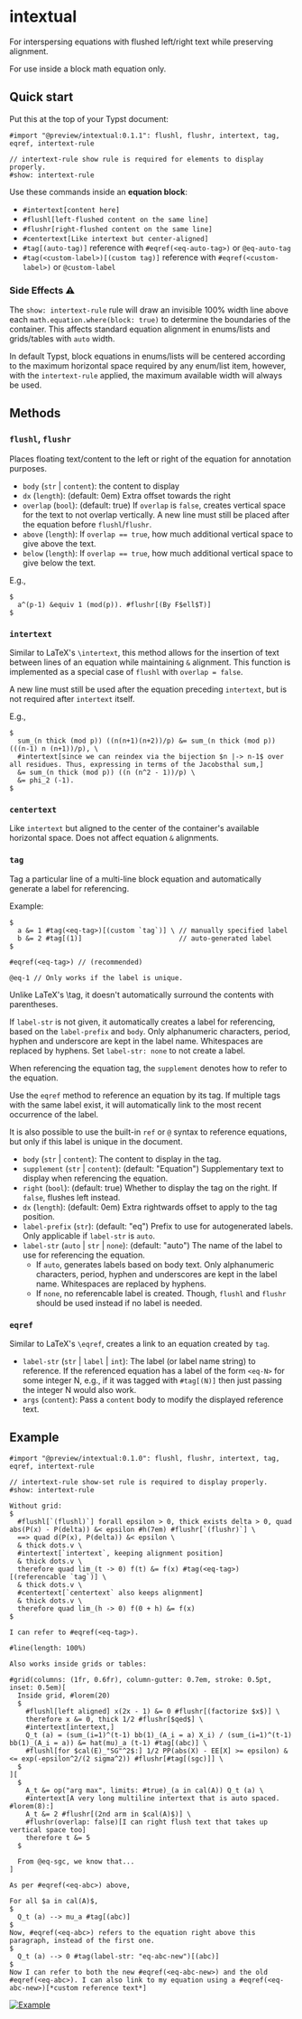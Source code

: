 # intextual

For interspersing equations with flushed left/right text while preserving alignment.

For use inside a block math equation only.

## Quick start

Put this at the top of your Typst document:

```typst
#import "@preview/intextual:0.1.1": flushl, flushr, intertext, tag, eqref, intertext-rule

// intertext-rule show rule is required for elements to display properly.
#show: intertext-rule
```

Use these commands inside an **equation block**:

- `#intertext[content here]`
- `#flushl[left-flushed content on the same line]`
- `#flushr[right-flushed content on the same line]`
- `#centertext[Like intertext but center-aligned]`
- `#tag[(auto-tag)]` reference with `#eqref(<eq-auto-tag>)` or `@eq-auto-tag`
- `#tag(<custom-label>)[(custom tag)]` reference with `#eqref(<custom-label>)` or `@custom-label`

### Side Effects ⚠️

The `show: intertext-rule` rule will draw an invisible 100% width line above each `math.equation.where(block: true)` to determine the boundaries of the container. This affects standard equation alignment in enums/lists and grids/tables with `auto` width.

In default Typst, block equations in enums/lists will be centered according to the maximum horizontal space required by any enum/list item, however, with the `intertext-rule` applied, the maximum available width will always be used.

## Methods

### `flushl`, `flushr`

Places floating text/content to the left or right of the equation for annotation purposes.

- `body` (`str` | `content`): the content to display
- `dx` (`length`): (default: 0em) Extra offset towards the right
- `overlap` (`bool`): (default: true) If `overlap` is `false`, creates vertical space for the text
  to not overlap vertically. A new line must still be placed after the equation before
  `flushl`/`flushr`.
- `above` (`length`): If `overlap == true`, how much additional vertical space to give above the text.
- `below` (`length`): If `overlap == true`, how much additional vertical space to give below the text.

E.g.,

```typst
$
  a^(p-1) &equiv 1 (mod(p)). #flushr[(By F$ell$T)]
$
```

### `intertext`

Similar to LaTeX's `\intertext`, this method allows for the insertion of text between lines of an equation while maintaining `&` alignment. This function is implemented as a special case of `flushl` with `overlap = false`.

A new line must still be used after the equation preceding `intertext`, but is not required after `intertext` itself.

E.g.,

```typst
$
  sum_(n thick (mod p)) ((n(n+1)(n+2))/p) &= sum_(n thick (mod p)) (((n-1) n (n+1))/p), \
  #intertext[since we can reindex via the bijection $n |-> n-1$ over all residues. Thus, expressing in terms of the Jacobsthal sum,]
  &= sum_(n thick (mod p)) ((n (n^2 - 1))/p) \
  &= phi_2 (-1).
$
```

### `centertext`

Like `intertext` but aligned to the center of the container's available horizontal space. Does not affect equation `&` alignments.

### `tag`

Tag a particular line of a multi-line block equation and automatically generate a label
for referencing.

Example:

```typst
$
  a &= 1 #tag(<eq-tag>)[(custom `tag`)] \ // manually specified label
  b &= 2 #tag[(1)]                        // auto-generated label
$

#eqref(<eq-tag>) // (recommended)

@eq-1 // Only works if the label is unique.
```

Unlike LaTeX's \tag, it doesn't automatically surround the contents with parentheses.

If `label-str` is not given, it automatically creates a label for referencing, based on the
`label-prefix` and `body`. Only alphanumeric characters, period, hyphen and underscore are
kept in the label name. Whitespaces are replaced by hyphens. Set `label-str: none` to not
create a label.

When referencing the equation tag, the `supplement` denotes how to refer to the equation.

Use the `eqref` method to reference an equation by its tag. If multiple tags with the same
label exist, it will automatically link to the most recent occurrence of the label.

It is also possible to use the built-in `ref` or `@` syntax to reference equations, but only
if this label is unique in the document.

- `body` (`str` | `content`): The content to display in the tag.
- `supplement` (`str` | `content`): (default: "Equation") Supplementary text to display when referencing the equation.
- `right` (`bool`): (default: true) Whether to display the tag on the right. If `false`, flushes left instead.
- `dx` (`length`): (default: 0em) Extra rightwards offset to apply to the tag position.
- `label-prefix` (`str`): (default: "eq") Prefix to use for autogenerated labels. Only applicable if `label-str` is `auto`.
- `label-str` (`auto` | `str` | `none`): (default: "auto") The name of the label to use for referencing the equation.
  - If `auto`, generates labels based on body text. Only alphanumeric characters, period,
    hyphen and underscores are kept in the label name. Whitespaces are replaced by hyphens.
  - If `none`, no referencable label is created. Though, `flushl` and `flushr` should be used instead if no label is needed.

### `eqref`

Similar to LaTeX's `\eqref`, creates a link to an equation created by `tag`.

- `label-str` (`str` | `label` | `int`): The label (or label name string) to reference. If the referenced equation has a label of the form `<eq-N>` for some integer N, e.g., if it was tagged with `#tag[(N)]` then just passing the integer N would also work.
- `args` (`content`): Pass a `content` body to modify the displayed reference text.

## Example

```typst
#import "@preview/intextual:0.1.0": flushl, flushr, intertext, tag, eqref, intertext-rule

// intertext-rule show-set rule is required to display properly.
#show: intertext-rule

Without grid:
$
  #flushl[`(flushl)`] forall epsilon > 0, thick exists delta > 0, quad abs(P(x) - P(delta)) &< epsilon #h(7em) #flushr[`(flushr)`] \
  ==> quad d(P(x), P(delta)) &< epsilon \
  & thick dots.v \
  #intertext[`intertext`, keeping alignment position]
  & thick dots.v \
  therefore quad lim_(t -> 0) f(t) &= f(x) #tag(<eq-tag>)[(referencable `tag`)] \
  & thick dots.v \
  #centertext[`centertext` also keeps alignment]
  & thick dots.v \
  therefore quad lim_(h -> 0) f(0 + h) &= f(x)
$

I can refer to #eqref(<eq-tag>).

#line(length: 100%)

Also works inside grids or tables:

#grid(columns: (1fr, 0.6fr), column-gutter: 0.7em, stroke: 0.5pt, inset: 0.5em)[
  Inside grid, #lorem(20)
  $
    #flushl[left aligned] x(2x - 1) &= 0 #flushr[(factorize $x$)] \
    therefore x &= 0, thick 1/2 #flushr[$qed$] \
    #intertext[intertext,]
    Q_t (a) = (sum_(i=1)^(t-1) bb(1)_(A_i = a) X_i) / (sum_(i=1)^(t-1) bb(1)_(A_i = a)) &= hat(mu)_a (t-1) #tag[(abc)] \
    #flushl[for $cal(E)_"SG"^2$:] 1/2 PP(abs(X) - EE[X] >= epsilon) &<= exp(-epsilon^2/(2 sigma^2)) #flushr[#tag[(sgc)]] \
  $
][
  $
    A_t &= op("arg max", limits: #true)_(a in cal(A)) Q_t (a) \
    #intertext[A very long multiline intertext that is auto spaced. #lorem(8):]
    A_t &= 2 #flushr[(2nd arm in $cal(A)$)] \
    #flushr(overlap: false)[I can right flush text that takes up vertical space too]
    therefore t &= 5
  $

  From @eq-sgc, we know that...
]

As per #eqref(<eq-abc>) above,

For all $a in cal(A)$,
$
  Q_t (a) --> mu_a #tag[(abc)]
$
Now, #eqref(<eq-abc>) refers to the equation right above this paragraph, instead of the first one.
$
  Q_t (a) --> 0 #tag(label-str: "eq-abc-new")[(abc)]
$
Now I can refer to both the new #eqref(<eq-abc-new>) and the old #eqref(<eq-abc>). I can also link to my equation using a #eqref(<eq-abc-new>)[*custom reference text*]
```

[![Example](imgs/example.png)](./example.pdf)
